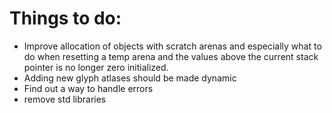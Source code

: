 # Things to do:

* Improve allocation of objects with scratch arenas and especially what to do when resetting a temp arena and the values above the current stack pointer is no longer zero initialized. 
* Adding new glyph atlases should be made dynamic
* Find out a way to handle errors
* remove std libraries